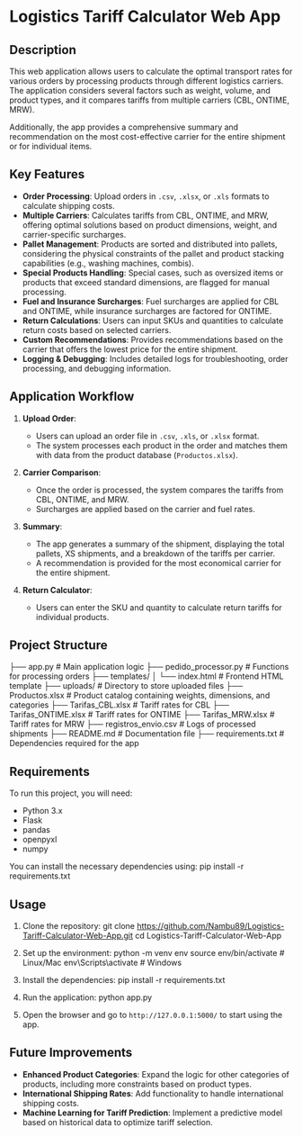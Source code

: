 # Logistics Tariff Calculator Web App

## Description

This web application allows users to calculate the optimal transport rates for various orders by processing products through different logistics carriers. The application considers several factors such as weight, volume, and product types, and it compares tariffs from multiple carriers (CBL, ONTIME, MRW). 

Additionally, the app provides a comprehensive summary and recommendation on the most cost-effective carrier for the entire shipment or for individual items.

## Key Features

- **Order Processing**: Upload orders in `.csv`, `.xlsx`, or `.xls` formats to calculate shipping costs.
- **Multiple Carriers**: Calculates tariffs from CBL, ONTIME, and MRW, offering optimal solutions based on product dimensions, weight, and carrier-specific surcharges.
- **Pallet Management**: Products are sorted and distributed into pallets, considering the physical constraints of the pallet and product stacking capabilities (e.g., washing machines, combis).
- **Special Products Handling**: Special cases, such as oversized items or products that exceed standard dimensions, are flagged for manual processing.
- **Fuel and Insurance Surcharges**: Fuel surcharges are applied for CBL and ONTIME, while insurance surcharges are factored for ONTIME.
- **Return Calculations**: Users can input SKUs and quantities to calculate return costs based on selected carriers.
- **Custom Recommendations**: Provides recommendations based on the carrier that offers the lowest price for the entire shipment.
- **Logging & Debugging**: Includes detailed logs for troubleshooting, order processing, and debugging information.

## Application Workflow

1. **Upload Order**:
   - Users can upload an order file in `.csv`, `.xls`, or `.xlsx` format.
   - The system processes each product in the order and matches them with data from the product database (`Productos.xlsx`).
   
2. **Carrier Comparison**:
   - Once the order is processed, the system compares the tariffs from CBL, ONTIME, and MRW.
   - Surcharges are applied based on the carrier and fuel rates.
   
3. **Summary**:
   - The app generates a summary of the shipment, displaying the total pallets, XS shipments, and a breakdown of the tariffs per carrier.
   - A recommendation is provided for the most economical carrier for the entire shipment.
   
4. **Return Calculator**:
   - Users can enter the SKU and quantity to calculate return tariffs for individual products.

## Project Structure

├── app.py                  # Main application logic
├── pedido_processor.py      # Functions for processing orders
├── templates/
│   └── index.html           # Frontend HTML template
├── uploads/                 # Directory to store uploaded files
├── Productos.xlsx           # Product catalog containing weights, dimensions, and categories
├── Tarifas_CBL.xlsx         # Tariff rates for CBL
├── Tarifas_ONTIME.xlsx      # Tariff rates for ONTIME
├── Tarifas_MRW.xlsx         # Tariff rates for MRW
├── registros_envio.csv      # Logs of processed shipments
├── README.md                # Documentation file
├── requirements.txt         # Dependencies required for the app

## Requirements

To run this project, you will need:

- Python 3.x
- Flask
- pandas
- openpyxl
- numpy

You can install the necessary dependencies using:
pip install -r requirements.txt

## Usage

1. Clone the repository:
git clone https://github.com/Nambu89/Logistics-Tariff-Calculator-Web-App.git
cd Logistics-Tariff-Calculator-Web-App


2. Set up the environment:
python -m venv env
source env/bin/activate  # Linux/Mac
env\Scripts\activate     # Windows


3. Install the dependencies:
pip install -r requirements.txt

4. Run the application:
python app.py

5. Open the browser and go to `http://127.0.0.1:5000/` to start using the app.

## Future Improvements

- **Enhanced Product Categories**: Expand the logic for other categories of products, including more constraints based on product types.
- **International Shipping Rates**: Add functionality to handle international shipping costs.
- **Machine Learning for Tariff Prediction**: Implement a predictive model based on historical data to optimize tariff selection.
